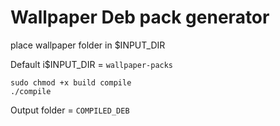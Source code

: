 # Wallpaper Deb pack generator
place wallpaper folder in $INPUT_DIR

Default i$INPUT_DIR = ```wallpaper-packs```


```
sudo chmod +x build compile
./compile
```

Output folder = ```COMPILED_DEB```